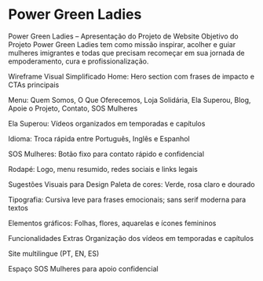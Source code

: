 # Power Green Ladies

Power Green Ladies – Apresentação do Projeto de Website
Objetivo do Projeto
Power Green Ladies tem como missão inspirar, acolher e guiar mulheres imigrantes e todas que precisam recomeçar em sua jornada de empoderamento, cura e profissionalização.

Wireframe Visual Simplificado
Home: Hero section com frases de impacto e CTAs principais


Menu: Quem Somos, O Que Oferecemos, Loja Solidária, Ela Superou, Blog, Apoie o Projeto, Contato, SOS Mulheres


Ela Superou: Vídeos organizados em temporadas e capítulos


Idioma: Troca rápida entre Português, Inglês e Espanhol


SOS Mulheres: Botão fixo para contato rápido e confidencial


Rodapé: Logo, menu resumido, redes sociais e links legais



Sugestões Visuais para Design
Paleta de cores: Verde, rosa claro e dourado


Tipografia: Cursiva leve para frases emocionais; sans serif moderna para textos


Elementos gráficos: Folhas, flores, aquarelas e ícones femininos



Funcionalidades Extras
Organização dos vídeos em temporadas e capítulos


Site multilingue (PT, EN, ES)


Espaço SOS Mulheres para apoio confidencial
